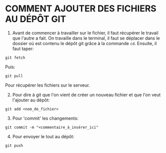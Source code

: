 # COMMENT AJOUTER DES FICHIERS AU DÉPÔT GIT

1. Avant de commencer à travailler sur le fichier, il faut récupérer le travail que l'autre a fait. On travaille dans le terminal, il faut se déplacer dans le dossier où est contenu le dépôt git grâce à la commande ```cd```. Ensuite, il faut taper:

```git fetch```

Puis:

```git pull```

Pour récupérer les fichiers sur le serveur.

2. Pour dire à git que l'on vient de créer un nouveau fichier et que l'on veut l'ajouter au dépôt:

```git add <nom_de_fichier>```

3. Pour 'commit' les changements:

```git commit -m "<commentaire_à_insérer_ici"```

4. Pour envoyer le tout au dépôt:

```git push```

